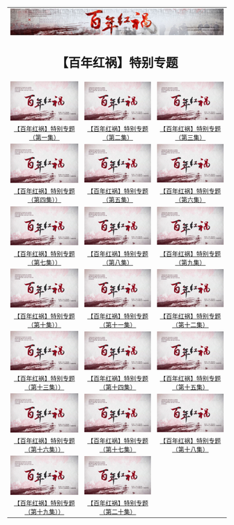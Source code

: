 
<table>
<tr>
	<td colspan=3>
		
<img src="https://github.com/koho1866/hi/blob/master/img/2018-03-05_1.jpg" width="875">
<div align="center"><h1>【百年红祸】特别专题 </h1></div>


<tr>
  <td><a href="https://github.com/koho1866/hi/blob/master/bnhh/bnhh1s.mp4?raw=true"><img src="https://github.com/koho1866/hi/blob/master/img/bn.jpg" width="265"  border="0" alt=""></a></td>
   <td><a href="https://github.com/koho1866/hi/blob/master/bnhh/bnhh2s.mp4?raw=true"><img src="https://github.com/koho1866/hi/blob/master/img/bn.jpg" width="265"  border="0" alt=""></a></td>
  <td><a href="https://github.com/koho1866/hi/blob/master/bnhh/bnhh3s.mp4?raw=true"><img src="https://github.com/koho1866/hi/blob/master/img/bn.jpg" width="265"  border="0" alt=""></a></td>
 
  </tr>
  <tr><br>
	<td><center><a href="https://github.com/koho1866/hi/blob/master/bnhh/bnhh1s.mp4?raw=true">【百年红祸】特别专题（第一集）</a></center></td>
	<td><center><a href="https://github.com/koho1866/hi/blob/master/bnhh/bnhh2s.mp4?raw=true">【百年红祸】特别专题（第二集）</a></center></td>
	<td><center><a href="https://github.com/koho1866/hi/blob/master/bnhh/bnhh3s.mp4?raw=true">【百年红祸】特别专题（第三集）</a></center></td>
	</tr>
<tr>
  <td><a href="https://github.com/koho1866/hi/blob/master/bnhh/bnhh4s.mp4?raw=true"><img src="https://github.com/koho1866/hi/blob/master/img/bn.jpg" width="265"  border="0" alt=""></a></td>
   <td><a href="https://github.com/koho1866/hi/blob/master/bnhh/bnhh5s.mp4?raw=true"><img src="https://github.com/koho1866/hi/blob/master/img/bn.jpg" width="265"  border="0" alt=""></a></td>
  <td><a href="https://github.com/koho1866/hi/blob/master/bnhh/bnhh6s.mp4?raw=true"><img src="https://github.com/koho1866/hi/blob/master/img/bn.jpg" width="265"  border="0" alt=""></a></td>
 
  </tr>
  <tr><br>
	<td><center><a href="https://github.com/koho1866/hi/blob/master/bnhh/bnhh4s.mp4?raw=true">【百年红祸】特别专题（第四集））</a></center></td>
	<td><center><a href="https://github.com/koho1866/hi/blob/master/bnhh/bnhh5s.mp4?raw=true">【百年红祸】特别专题（第五集）</a></center></td>
	<td><center><a href="https://github.com/koho1866/hi/blob/master/bnhh/bnhh6s.mp4?raw=true">【百年红祸】特别专题（第六集）</a></center></td>
	</tr>
<tr>
  <td><a href="https://github.com/koho1866/hi/blob/master/bnhh/bnhh7s.mp4?raw=true"><img src="https://github.com/koho1866/hi/blob/master/img/bn.jpg" width="265"  border="0" alt=""></a></td>
   <td><a href="https://github.com/koho1866/hi/blob/master/bnhh/bnhh8s.mp4?raw=true"><img src="https://github.com/koho1866/hi/blob/master/img/bn.jpg" width="265"  border="0" alt=""></a></td>
  <td><a href="https://github.com/koho1866/hi/blob/master/bnhh/bnhh9s.mp4?raw=true"><img src="https://github.com/koho1866/hi/blob/master/img/bn.jpg" width="265"  border="0" alt=""></a></td>
 
 
  </tr>
  <tr><br>
	<td><center><a href="https://github.com/koho1866/hi/blob/master/bnhh/bnhh7s.mp4?raw=true">【百年红祸】特别专题（第七集））</a></center></td>
	<td><center><a href="https://github.com/koho1866/hi/blob/master/bnhh/bnhh8s.mp4?raw=true">【百年红祸】特别专题（第八集）</a></center></td>
	<td><center><a href="https://github.com/koho1866/hi/blob/master/bnhh/bnhh9s.mp4?raw=true">【百年红祸】特别专题（第九集）</a></center></td>
	</tr>
	<tr>
  <td><a href="https://github.com/koho1866/hi/blob/master/bnhh/bnhh10s.mp4?raw=true"><img src="https://github.com/koho1866/hi/blob/master/img/bn.jpg" width="265"  border="0" alt=""></a></td>
   <td><a href="https://github.com/koho1866/hi/blob/master/bnhh/bnhh11s.mp4?raw=true"><img src="https://github.com/koho1866/hi/blob/master/img/bn.jpg" width="265"  border="0" alt=""></a></td>
  <td><a href="https://github.com/koho1866/hi/blob/master/bnhh/bnhh12s.mp4?raw=true"><img src="https://github.com/koho1866/hi/blob/master/img/bn.jpg" width="265"  border="0" alt=""></a></td>
 
  </tr>
  <tr><br>
	<td><center><a href="https://github.com/koho1866/hi/blob/master/bnhh/bnhh10s.mp4?raw=true">【百年红祸】特别专题（第十集））</a></center></td>
	<td><center><a href="https://github.com/koho1866/hi/blob/master/bnhh/bnhh11s.mp4?raw=true">【百年红祸】特别专题（第十一集）</a></center></td>
	<td><center><a href="https://github.com/koho1866/hi/blob/master/bnhh/bnhh12s.mp4?raw=true">【百年红祸】特别专题（第十二集）</a></center></td>
	</tr>
	<td><a href="https://github.com/koho1866/hi/blob/master/bnhh/bnhh13s.mp4?raw=true"><img src="https://github.com/koho1866/hi/blob/master/img/bn.jpg" width="265"  border="0" alt=""></a></td>
   <td><a href="https://github.com/koho1866/hi/blob/master/bnhh/bnhh14s.mp4?raw=true"><img src="https://github.com/koho1866/hi/blob/master/img/bn.jpg" width="265"  border="0" alt=""></a></td>
  <td><a href="https://github.com/koho1866/hi/blob/master/bnhh/bnhh15s.mp4?raw=true"><img src="https://github.com/koho1866/hi/blob/master/img/bn.jpg" width="265"  border="0" alt=""></a></td>
 
  </tr>
  <tr><br>
	<td><center><a href="https://github.com/koho1866/hi/blob/master/bnhh/bnhh13s.mp4?raw=true">【百年红祸】特别专题（第十三集））</a></center></td>
	<td><center><a href="https://github.com/koho1866/hi/blob/master/bnhh/bnhh14s.mp4?raw=true">【百年红祸】特别专题（第十四集）</a></center></td>
	<td><center><a href="https://github.com/koho1866/hi/blob/master/bnhh/bnhh15s.mp4?raw=true">【百年红祸】特别专题（第十五集）</a></center></td>
	</tr>

<td><a href="https://github.com/koho1866/hi/blob/master/bnhh/bnhh16s.mp4?raw=true"><img src="https://github.com/koho1866/hi/blob/master/img/bn.jpg" width="265"  border="0" alt=""></a></td>
   <td><a href="https://github.com/koho1866/hi/blob/master/bnhh/bnhh17s.mp4?raw=true"><img src="https://github.com/koho1866/hi/blob/master/img/bn.jpg" width="265"  border="0" alt=""></a></td>
  <td><a href="https://github.com/koho1866/hi/blob/master/bnhh/bnhh18s.mp4?raw=true"><img src="https://github.com/koho1866/hi/blob/master/img/bn.jpg" width="265"  border="0" alt=""></a></td>
 
  </tr>
  <tr><br>
	<td><center><a href="https://github.com/koho1866/hi/blob/master/bnhh/bnhh16s.mp4?raw=true">【百年红祸】特别专题（第十六集））</a></center></td>
	<td><center><a href="https://github.com/koho1866/hi/blob/master/bnhh/bnhh17s.mp4?raw=true">【百年红祸】特别专题（第十七集）</a></center></td>
	<td><center><a href="https://github.com/koho1866/hi/blob/master/bnhh/bnhh18s.mp4?raw=true">【百年红祸】特别专题（第十八集）</a></center></td>
	</tr>
  <td><a href="https://github.com/koho1866/hi/blob/master/bnhh/bnhh19s.mp4?raw=true"><img src="https://github.com/koho1866/hi/blob/master/img/bn.jpg" width="265"  border="0" alt=""></a></td>
   <td><a href="https://github.com/koho1866/hi/blob/master/bnhh/bnhh20s.mp4?raw=true"><img src="https://github.com/koho1866/hi/blob/master/img/bn.jpg" width="265"  border="0" alt=""></a></td>
   
   </tr>
  <tr><br>
	<td><center><a href="https://github.com/koho1866/hi/blob/master/bnhh/bnhh19s.mp4?raw=true">【百年红祸】特别专题（第十九集））</a></center></td>
	<td><center><a href="https://github.com/koho1866/hi/blob/master/bnhh/bnhh20s.mp4?raw=true">【百年红祸】特别专题（第二十集）</a></center></td>
